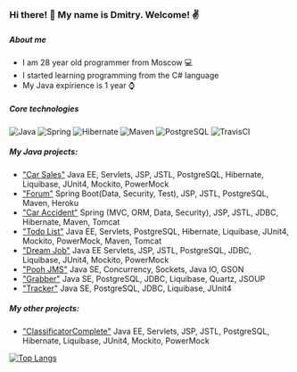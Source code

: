 ### Hi there! 👋 My name is Dmitry. Welcome! ✌️

##### About me
- I am 28 year old programmer from Moscow 💻
- I started learning programming from the C# language
- My Java expirience is 1 year ⌚

##### Core technologies
![Java](https://img.shields.io/badge/Java-%3E%3D8-orange)
![Spring](https://img.shields.io/badge/Spring-%3E%3D5.0-yellowgreen)
![Hibernate](https://img.shields.io/badge/Hibernate-%3E%3D5.0-yellow)
![Maven](https://img.shields.io/badge/Maven-3-red)
![PostgreSQL](https://img.shields.io/badge/PostgreSQL-%3E%3D9-blue)
![TravisCI](https://img.shields.io/badge/Travis-CI-brightgreen)

##### My Java projects:

- ["Car Sales"](https://github.com/EDGE775/job4j_cars) Java EE, Servlets, JSP, JSTL, PostgreSQL, Hibernate, Liquibase, JUnit4, Mockito, PowerMock
- ["Forum"](https://github.com/EDGE775/job4j_forumhttps://github.com/EDGE775/job4j_car_accident) Spring Boot(Data, Security, Test), JSP, JSTL, PostgreSQL, Maven, Heroku
- ["Car Accident"](https://github.com/EDGE775/job4j_car_accident) Spring (MVC, ORM, Data, Security), JSP, JSTL, JDBC, Hibernate, Maven, Tomcat
- ["Todo List"](https://github.com/EDGE775/job4j_todo) Java EE, Servlets, PostgreSQL, Hibernate, Liquibase, JUnit4, Mockito, PowerMock, Maven, Tomcat
- ["Dream Job"](https://github.com/EDGE775/job4j_dreamjob) Java EE Servlets, JSP, JSTL, PostgreSQL, JDBC, Liquibase, JUnit4, Mockito, PowerMock
- ["Pooh JMS"](https://github.com/EDGE775/job4j_pooh) Java SE, Concurrency, Sockets, Java IO, GSON
- ["Grabber"](https://github.com/EDGE775/job4j_grabber) Java SE, PostgreSQL, JDBC, Liquibase, Quartz, JSOUP
- ["Tracker"](https://github.com/EDGE775/job4j_tracker) Java SE, PostgreSQL, JDBC, Liquibase, JUnit4

##### My other projects:

- ["ClassificatorComplete"](https://github.com/EDGE775/ClassificatorComplete) Java EE, Servlets, JSP, JSTL, PostgreSQL, Hibernate, Liquibase, JUnit4, Mockito, PowerMock

[![Top Langs](https://github-readme-stats.vercel.app/api/top-langs/?username=EDGE775&layout=compact)](https://github.com/EDGE775/github-readme-stats)

<!--
**EDGE775/EDGE775** is a ✨ _special_ ✨ repository because its `README.md` (this file) appears on your GitHub profile.

Here are some ideas to get you started:

- 🔭 I’m currently working on ...
- 🌱 I’m currently learning ...
- 👯 I’m looking to collaborate on ...
- 🤔 I’m looking for help with ...
- 💬 Ask me about ...
- 📫 How to reach me: ...
- 😄 Pronouns: ...
- ⚡ Fun fact: ...
-->
